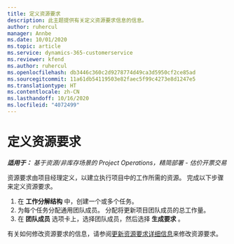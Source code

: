 ```yaml
---
title: 定义资源要求
description: 此主题提供有关定义资源要求信息的信息。
author: ruhercul
manager: Annbe
ms.date: 10/01/2020
ms.topic: article
ms.service: dynamics-365-customerservice
ms.reviewer: kfend
ms.author: ruhercul
ms.openlocfilehash: db3446c360c2d9278774d49ca3d5950cf2ce85ad
ms.sourcegitcommit: 11a61db54119503e82faec5f99c4273e8d1247e5
ms.translationtype: HT
ms.contentlocale: zh-CN
ms.lasthandoff: 10/16/2020
ms.locfileid: "4072499"
---
```

# <a name="define-resource-requirements"></a>定义资源要求

_**适用于：** 基于资源/非库存场景的 Project Operations，精简部署 - 估价开票交易_

资源要求由项目经理定义，以建立执行项目中的工作所需的资源。 完成以下步骤来定义资源要求。

1.  在 **工作分解结构** 中，创建一个或多个任务。
2.  为每个任务分配通用团队成员。 分配将更新项目团队成员的总工作量。
3.  在 **团队成员** 选项卡上，选择团队成员，然后选择 **生成要求** 。

有关如何修改资源要求的信息，请参阅[更新资源要求详细信息](define-resource-requirements.md)来修改资源要求。